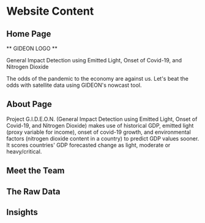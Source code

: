 # Website Content

## Home Page

** GIDEON LOGO **

General Impact Detection using Emitted Light, Onset of Covid-19, and Nitrogen Dioxide

The odds of the pandemic to the economy are against us. 
Let's beat the odds with satellite data using GIDEON's nowcast tool. 



## About Page

Project G.I.D.E.O.N. (General Impact Detection using Emitted Light, Onset of Covid-19, and Nitrogen Dioxide) makes use of historical GDP, emitted light (proxy variable for income), onset of covid-19 growth, and environmental factors (nitrogen dioxide content in a country) to predict GDP values sooner. It scores countries' GDP forecasted change as light, moderate or heavy/critical. 


## Meet the Team



## The Raw Data

## Insights




